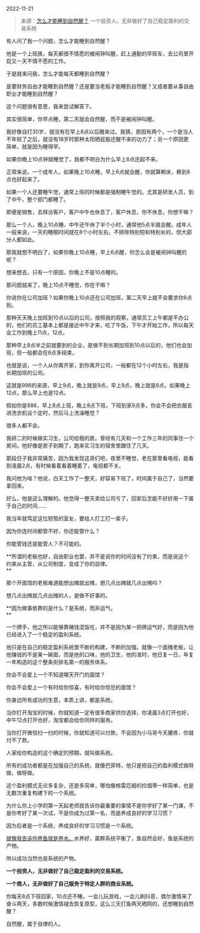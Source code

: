 2022-11-21

> 来源：[怎么才能睡到自然醒？](http://mp.weixin.qq.com/s?__biz=MzU3NDc5Nzc0NQ==&mid=2247521211&idx=2&sn=f82eea23d237606b08389a65b0cf501b&chksm=fd2e3165ca59b873420d23d0b55c282ac0675d5bca91a4ac0a327f5a275c003aa5d41432bc3f&scene=27#wechat_redirect)
> 一个投资人，无非做好了自己稳定盈利的交易系统

有人问了我一个问题，怎么才能睡到自然醒？

他是一个上班族，每天都很不情愿的被闹钟叫醒，赶上通勤的早班车，去公司里开启又一天不情不愿的工作。

于是就来问我，怎么才能每天都睡到自然醒？

是要财务自由才能睡到自然醒？还是要当老板才能睡到自然醒？又或者要从事自由职业才能睡到自然醒？

这个问题很有意思，我来尝试解答下。  

其实很简单，你早点睡，第二天就会自然醒，而不是被闹钟叫醒。

我好像自打30岁，就没有在早上8点以后醒来过。我猜，原因有两个，一个是当人不年轻了之后，就没有18岁时那种太阳晒屁股还醒不来的功力了；另一个原因更简单，就是因为睡得早。  

如果你晚上10点钟就睡觉了，我都不明白为什么早上8点还起不来。  

正常来说，一个成年人，如果晚上10点睡，早上6点就会醒，你就算赖床，赖到8点也好起来了。  

如果一个人还要睡午觉，通常上班的时候都是强制睡午觉的。尤其是研发人员，到了中午，整个部门都睡了。  

即便是销售，去拜访客户，客户中午也休息了，客户休息，你不休息，你想干嘛？  

那么一个人，晚上10点睡，中午还午休了半个小时，通常他5点半就会醒。成年人一般来说，一天的睡眠时间就在8个小时左右。不排除特别短和特别长的，但大部分人都如此。

那我就想不明白了，如果你晚上10点睡，早上6点醒，你怎么会是被闹钟叫醒的呢？  

想来想去，只有一个原因，你晚上不是10点睡的。  

那问题就来了，晚上10点不睡觉，你在干嘛？

你说你在公司加班？如果你晚上10点还在公司加班，第二天早上就不会要求你8点到。  

那种天天晚上加班到10点以后的公司，按照我的观察，通常员工上午都是不办公的，他们的员工基本上都是接近中午才来，吃了午饭，下午才开始工作，所以每天会工作到晚上11点，12点。  

那种早上8点半之前就要到的企业，是做不到长期加班到10点以后的，他们也会加班，但一般都会在8点多结束。  

也就是说，一个人从你离开家，到你离开公司，一般都在12个小时左右，我是指长期加班的公司。  

这就是996的来源，早上9点，晚上就是9点，早上8点，晚上就是8点，如果晚上12点，那么早上也是12点。

假如你是886，早上8点上班，晚上8点下班，下班到家9点多，你会不会把衣服丢进洗衣机设个定时，然后马上洗澡睡觉？  

很多人都不会。

我研二的时候做实习生，公司给租的房。曾经有几天和一个工作三年的同事住一个房间。他好像是房子到期了，跑来实习生的宿舍里蹭住了几天。  

那段日子我非常痛苦，因为我发现这哥们吧，夜里不睡觉，老在那里看电视，能看到凌晨2点，有时候看着看着睡着了，电视都不关。

我问他为啥？他说，白天工作了一整天，好容易下班了，时间属于自己了，当然要拿回来。  

好么，他是这么理解的。他觉得一整天卖给公司亏了，回家后怎能不好好用一下属于自己的时间......  

我当年就笃定这位短暂的室友，要给人打工打一辈子。

因为你连时间都管不好，你还能管什么？  

你能管钱还是能管人？不可能的。  

 **所谓的老板也好，自由职业也罢，并不是说你的时间没有了约束，而是说这个约束从主管，从公司制度，变成了你的自律。  
**

那个开面馆的老板难道能想出摊就出摊，想几点出摊就几点出摊吗？  

想几点出摊就几点出摊的人，是做不好事的。  

 **因为做事依靠的是什么？是系统，而非运气。  
**

一个牌手，他之所以能够靠赌钱混饭吃，并不是因为某一把牌运气好，而是因为他已经进入了一个稳定的盈利系统。  

他只是在自己的稳定盈利系统里不断的构建，不断的加强。就像一个面摊老板，让他赚钱的不是某一碗面，而是他的口味，他的卫生，他的准时，他日复一日，年复一年构造的这个整条街排名第一的服务体系。  

你会不会爱上一个不知道哪天开门的面馆？  

你会不会爱上一个有时给你惊喜，有时给你惊恐的面馆？

你身边所有成功的生意，本质上讲，都是系统。  

当你打开淘宝的时候，你就知道一定有很多商家供你选择，你凌晨3点打开也好，中午12点打开也好，淘宝都会给你同样的服务。  

当你打开微信扫一扫的时候，你就知道可以付款，不会因为小马哥今天腰疼，你就付不了款。  

人家给你构造的这个确定的预期，就叫做系统。  

所有的成功者都是在加强自己的系统，就像巴菲特，他只是把自己的盈利模式做呀做，做呀做。  

这个盈利模式无论多复杂，还是多简单，哪怕像格雷厄姆的捡烟蒂一样简单，也是无数次重复构建下的一个系统。

为什么你上小学的第一天起老师就告诉你最重要的事情不是你学好了某一门课，不是你考好了某一次试，不是你成为过第一名，而是养成良好的学习习惯？  

因为后者是一个系统，养成良好的学习习惯是一个系统。  

[就像我告诉你养鱼就是养水。](http://mp.weixin.qq.com/s?__biz=MzU3NDc5Nzc0NQ==&mid=2247520992&idx=1&sn=6d988ad45c1d9139c87dee37b764fade&chksm=fd2e303eca59b92871f624bf9a21b208d726d029e63ae6fed25859947fcab139e8d6c50d415c&scene=21#wechat_redirect)水养好，菌群系统平衡了，鱼自然会好，鱼是系统的产物。  

所以成功当然也是系统的产物。  

 **一个投资人，无非做好了自己稳定盈利的交易系统。**

 **一个商人，无非做好了自己服务于特定人群的商业系统。**

你每天8点下班回家，10点还不睡，一会儿玩游戏，一会儿刷抖音，偶尔激情来了奋斗两天，多数时候激情褪去恢复原型，这么三天打鱼两天晒网的，还想睡到自然醒？

自然醒，属于自律的人。

